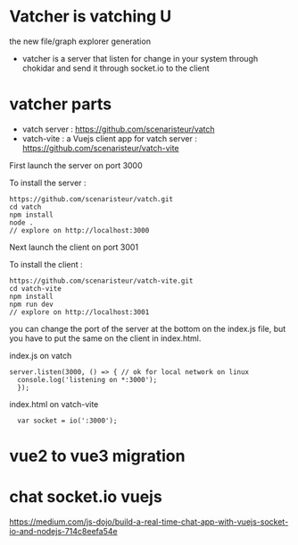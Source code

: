 # Vatcher is vatching U

the new file/graph explorer generation

- vatcher is a server that listen for change in your system through chokidar and send it through socket.io to the client


# vatcher parts
- vatch server : https://github.com/scenaristeur/vatch
- vatch-vite : a Vuejs client app for vatch server : https://github.com/scenaristeur/vatch-vite

First launch the server on port 3000

To install the server :
```
https://github.com/scenaristeur/vatch.git
cd vatch
npm install
node .
// explore on http://localhost:3000
```
Next launch the client on port 3001


To install the client :
```
https://github.com/scenaristeur/vatch-vite.git
cd vatch-vite
npm install
npm run dev
// explore on http://localhost:3001
```
you can change the port of the server at the bottom on the index.js file, but you have to put the same on the client in index.html.

index.js on vatch
```
server.listen(3000, () => { // ok for local network on linux
  console.log('listening on *:3000');
  });
```

index.html on vatch-vite
```
  var socket = io(':3000');
```

# vue2 to vue3 migration 

# chat socket.io vuejs

https://medium.com/js-dojo/build-a-real-time-chat-app-with-vuejs-socket-io-and-nodejs-714c8eefa54e
